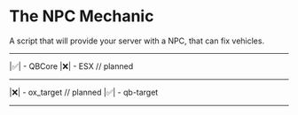 # The NPC Mechanic

A script that will provide your server with a NPC, that can fix vehicles.
_____________

|✅️| - QBCore
|❌️| - ESX // planned

_____________

|❌️| - ox_target // planned
|✅️| - qb-target

_____________
